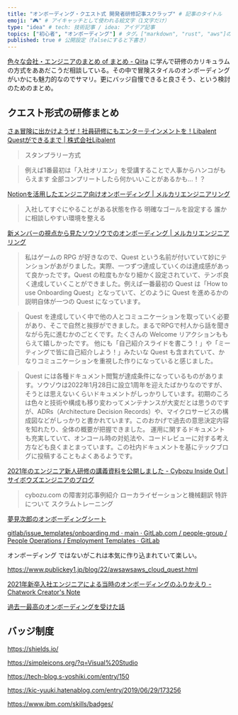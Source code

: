 ```yaml
---
title: "オンボーディング・クエスト式 開発者研修記事スクラップ" # 記事のタイトル
emoji: "🎮" # アイキャッチとして使われる絵文字（1文字だけ）
type: "idea" # tech: 技術記事 / idea: アイデア記事
topics: ["初心者", "オンボーディング"] # タグ。["markdown", "rust", "aws"]のように指定する
published: true # 公開設定（falseにすると下書き）
---
```


[色々な会社・エンジニアのまとめ of まとめ - Qiita](https://qiita.com/e99h2121/items/8773ef78613ab8214dfc) に学んで研修のカリキュラムの方式をああだこうだ相談している。その中で冒険スタイルのオンボーディングがいかにも魅力的なのでサマリ。更にバッジ自慢できると良さそう、という検討のためのまとめ。

## クエスト形式の研修まとめ

[さぁ冒険に出かけようぜ！社員研修にもエンターテインメントを！Libalent Questができるまで | 株式会社Libalent](https://www.wantedly.com/companies/libalent/post_articles/316378)

> スタンプラリー方式

> 例えば1番最初は「入社オリエン」を受講することで人事からハンコがもらえます
> 全部コンプリートしたら何かいいことがあるかも…！？


[Notionを活用したエンジニア向けオンボーディング | メルカリエンジニアリング](https://engineering.mercari.com/blog/entry/20220309-souzoh-onboarding-with-notion/)

> 入社してすぐにやることがある状態を作る
> 明確なゴールを設定する
> 誰かに相談しやすい環境を整える

[新メンバーの視点から見たソウゾウでのオンボーディング | メルカリエンジニアリング](https://engineering.mercari.com/blog/entry/20220311-souzoh-onboarding-from-new-members-perspective/)

> 私はゲームの RPG が好きなので、Quest という名前が付いていて妙にテンションがあがりました。実際、一つずつ達成していくのは達成感があって良かったです。Quest の粒度もかなり細かく設定されていて、テンポ良く達成していくことができました。例えば一番最初の Quest は「How to use Onboarding Quest」となっていて、どのように Quest を進めるかの説明自体が一つの Quest になっています。

> Quest を達成していく中で他の人とコミュニケーションを取っていく必要があり、そこで自然と挨拶ができました。まるでRPGで村人から話を聞きながら先に進むかのごとくです。たくさんの Welcome リアクションももらえて嬉しかったです。
他にも「自己紹介スライドを書こう！」や「ミーティングで皆に自己紹介しよう！」みたいな Quest も含まれていて、かなりコミュニケーションを重視した作りになっていると感じました。

> Quest には各種ドキュメント閲覧が達成条件になっているものがあります。ソウゾウは2022年1月28日に設立1周年を迎えたばかりなのですが、そうとは思えないくらいドキュメントがしっかりしています。初期のころは色々と技術や構成も移り変わってメンテナンスが大変だとは思うのですが、ADRs（Architecture Decision Records）や、マイクロサービスの構成図などがしっかりと書かれています。このおかげで過去の意思決定内容を知れたり、全体の概要が把握できました。
運用に関するドキュメントも充実していて、オンコール時の対処法や、コードレビューに対する考え方なども良くまとまっています。この社内ドキュメントを基にテックブログに投稿することもよくあるようです。

[2021年のエンジニア新人研修の講義資料を公開しました - Cybozu Inside Out | サイボウズエンジニアのブログ](https://blog.cybozu.io/entry/2021/07/20/100000#%E7%A4%BE%E5%86%85%E9%99%90%E5%AE%9A%E8%AC%9B%E7%BE%A9%E3%81%AB%E3%81%A4%E3%81%84%E3%81%A6)

> cybozu.com の障害対応事例紹介
> ローカライゼーションと機械翻訳
> 特許について
> スクラムトレーニング

[夢見次郎のオンボーディングシート](https://notion.yumemi.co.jp/83400bc474134209a7ff24a82baedc00)

[gitlab/issue_templates/onboarding.md · main · GitLab.com / people-group / People Operations / Employment Templates · GitLab](https://gitlab.com/gitlab-com/people-group/people-operations/employment-templates/-/blob/main/.gitlab/issue_templates/onboarding.md)

オンボーディング ではないがこれは本気に作り込まれていて楽しい。

https://www.publickey1.jp/blog/22/awsawsaws_cloud_quest.html

[2021年新卒入社エンジニアによる当時のオンボーディングのふりかえり - Chatwork Creator's Note](https://creators-note.chatwork.com/entry/2022/03/23/161514)

[過去一最高のオンボーディングを受けた話](https://zenn.dev/stafes/articles/joined-stafes)


## バッジ制度

https://shields.io/

https://simpleicons.org/?q=Visual%20Studio

https://tech-blog.s-yoshiki.com/entry/150

https://kic-yuuki.hatenablog.com/entry/2019/06/29/173256

https://www.ibm.com/skills/badges/
